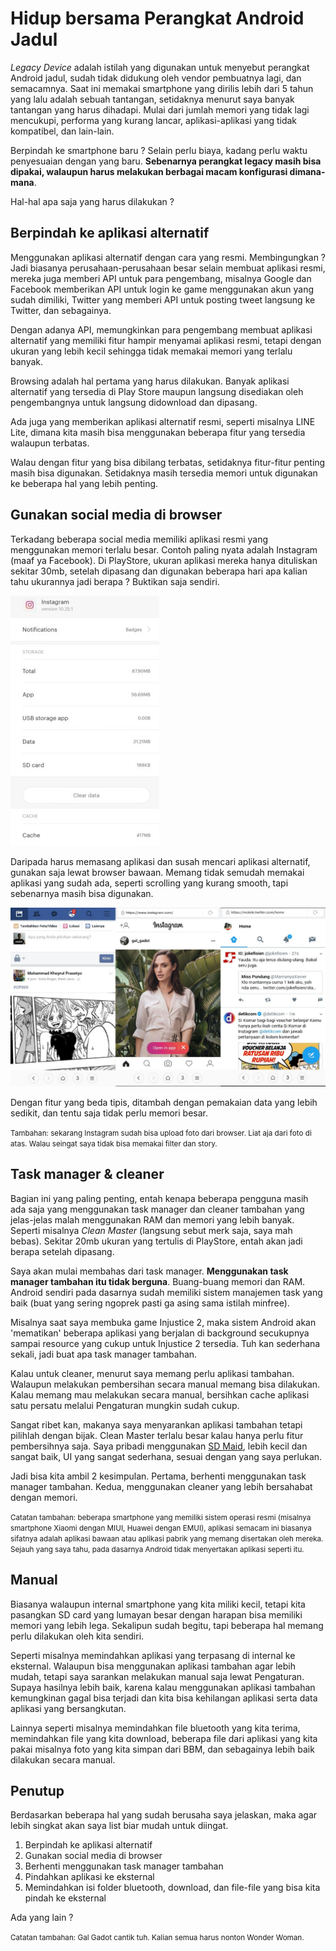 # Hidup bersama Perangkat Android Jadul

*Legacy Device* adalah istilah yang digunakan untuk menyebut perangkat Android jadul, sudah tidak didukung oleh vendor pembuatnya lagi, dan semacamnya. Saat ini memakai smartphone yang dirilis lebih dari 5 tahun yang lalu adalah sebuah tantangan, setidaknya menurut saya banyak tantangan yang harus dihadapi. Mulai dari jumlah memori yang tidak lagi mencukupi, performa yang kurang lancar, aplikasi-aplikasi yang tidak kompatibel, dan lain-lain.

Berpindah ke smartphone baru ? Selain perlu biaya, kadang perlu waktu penyesuaian dengan yang baru. **Sebenarnya perangkat legacy masih bisa dipakai, walaupun harus melakukan berbagai macam konfigurasi dimana-mana**.

Hal-hal apa saja yang harus dilakukan ?

## Berpindah ke aplikasi alternatif

Menggunakan aplikasi alternatif dengan cara yang resmi. Membingungkan ?  
Jadi biasanya perusahaan-perusahaan besar selain membuat aplikasi resmi, mereka juga memberi API untuk para pengembang, misalnya Google dan Facebook memberikan API untuk login ke game menggunakan akun yang sudah dimiliki, Twitter yang memberi API untuk posting tweet langsung ke Twitter, dan sebagainya.

Dengan adanya API, memungkinkan para pengembang membuat aplikasi alternatif yang memiliki fitur hampir menyamai aplikasi resmi, tetapi dengan ukuran yang lebih kecil sehingga tidak memakai memori yang terlalu banyak.

Browsing adalah hal pertama yang harus dilakukan. Banyak aplikasi alternatif yang tersedia di Play Store maupun langsung disediakan oleh pengembangnya untuk langsung didownload dan dipasang.

Ada juga yang memberikan aplikasi alternatif resmi, seperti misalnya LINE Lite, dimana kita masih bisa menggunakan beberapa fitur yang tersedia walaupun terbatas.

Walau dengan fitur yang bisa dibilang terbatas, setidaknya fitur-fitur penting masih bisa digunakan. Setidaknya masih tersedia memori untuk digunakan ke beberapa hal yang lebih penting.

## Gunakan social media di browser

Terkadang beberapa social media memiliki aplikasi resmi yang menggunakan memori terlalu besar. Contoh paling nyata adalah Instagram (maaf ya Facebook). Di PlayStore, ukuran aplikasi mereka hanya dituliskan sekitar 30mb, setelah dipasang dan digunakan beberapa hari apa kalian tahu ukurannya jadi berapa ? Buktikan saja sendiri.

![Instagram Real Size](/assets/post-img/instagram-real-size.jpg)

Daripada harus memasang aplikasi dan susah mencari aplikasi alternatif, gunakan saja lewat browser bawaan. Memang tidak semudah memakai aplikasi yang sudah ada, seperti scrolling yang kurang smooth, tapi sebenarnya masih bisa digunakan.

![Unlimited Power](/assets/post-img/fb-insta-twitter.jpg)

Dengan fitur yang beda tipis, ditambah dengan pemakaian data yang lebih sedikit, dan tentu saja tidak perlu memori besar.

<small>Tambahan: sekarang Instagram sudah bisa upload foto dari browser. Liat aja dari foto di atas. Walau seingat saya tidak bisa memakai filter dan story.</small>

## Task manager & cleaner

Bagian ini yang paling penting, entah kenapa beberapa pengguna masih ada saja yang menggunakan task manager dan cleaner tambahan yang jelas-jelas malah menggunakan RAM dan memori yang lebih banyak. Seperti misalnya *Clean Master* (langsung sebut merk saja, saya mah bebas). Sekitar 20mb ukuran yang tertulis di PlayStore, entah akan jadi berapa setelah dipasang.

Saya akan mulai membahas dari task manager. **Menggunakan task manager tambahan itu tidak berguna**. Buang-buang memori dan RAM. Android sendiri pada dasarnya sudah memiliki sistem manajemen task yang baik (buat yang sering ngoprek pasti ga asing sama istilah minfree).

Misalnya saat saya membuka game Injustice 2, maka sistem Android akan 'mematikan' beberapa aplikasi yang berjalan di background secukupnya sampai resource yang cukup untuk Injustice 2 tersedia. Tuh kan sederhana sekali, jadi buat apa task manager tambahan.

Kalau untuk cleaner, menurut saya memang perlu aplikasi tambahan. Walaupun melakukan pembersihan secara manual memang bisa dilakukan. Kalau memang mau melakukan secara manual, bersihkan cache aplikasi satu persatu melalui Pengaturan mungkin sudah cukup.

Sangat ribet kan, makanya saya menyarankan aplikasi tambahan tetapi pilihlah dengan bijak. Clean Master terlalu besar kalau hanya perlu fitur pembersihnya saja. Saya pribadi menggunakan [SD Maid][sd-maid], lebih kecil dan sangat baik, UI yang sangat sederhana, sesuai dengan yang saya perlukan.

Jadi bisa kita ambil 2 kesimpulan. Pertama, berhenti menggunakan task manager tambahan. Kedua, menggunakan cleaner yang lebih bersahabat dengan memori.

<small>Catatan tambahan: beberapa smartphone yang memiliki sistem operasi resmi (misalnya smartphone Xiaomi dengan MIUI, Huawei dengan EMUI), aplikasi semacam ini biasanya sifatnya adalah aplikasi bawaan atau aplikasi pabrik yang memang disertakan oleh mereka. Sejauh yang saya tahu, pada dasarnya Android tidak menyertakan aplikasi seperti itu.</small>

## Manual

Biasanya walaupun internal smartphone yang kita miliki kecil, tetapi kita pasangkan SD card yang lumayan besar dengan harapan bisa memiliki memori yang lebih lega. Sekalipun sudah begitu, tapi beberapa hal memang perlu dilakukan oleh kita sendiri.

Seperti misalnya memindahkan aplikasi yang terpasang di internal ke eksternal. Walaupun bisa menggunakan aplikasi tambahan agar lebih mudah, tetapi saya sarankan melakukan manual saja lewat Pengaturan. Supaya hasilnya lebih baik, karena kalau menggunakan aplikasi tambahan kemungkinan gagal bisa terjadi dan kita bisa kehilangan aplikasi serta data aplikasi yang bersangkutan.

Lainnya seperti misalnya memindahkan file bluetooth yang kita terima, memindahkan file yang kita download, beberapa file dari aplikasi yang kita pakai misalnya foto yang kita simpan dari BBM, dan sebagainya lebih baik dilakukan secara manual.

## Penutup

Berdasarkan beberapa hal yang sudah berusaha saya jelaskan, maka agar lebih singkat akan saya list biar mudah untuk diingat.

1. Berpindah ke aplikasi alternatif
2. Gunakan social media di browser
3. Berhenti menggunakan task manager tambahan
4. Pindahkan aplikasi ke eksternal
5. Memindahkan isi folder bluetooth, download, dan file-file yang bisa kita pindah ke eksternal

Ada yang lain ?

<small>Catatan tambahan: Gal Gadot cantik tuh. Kalian semua harus nonton Wonder Woman.
</small>

[sd-maid]: https://play.google.com/store/apps/details?id=eu.thedarken.sdm
